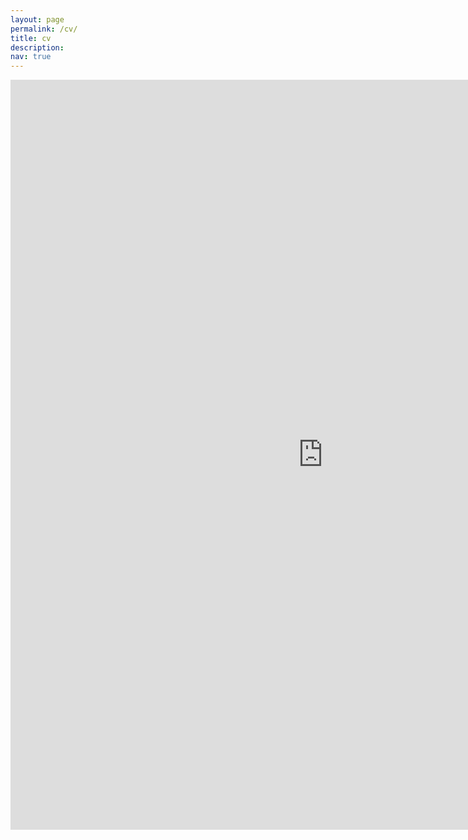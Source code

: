 ```yaml
---
layout: page
permalink: /cv/
title: cv
description: 
nav: true
---
```


<embed src="https://katiana22.github.io/Katiana_Kontolati_Curriculum_Vitae.pdf" width="1000px" height="1200px" />

